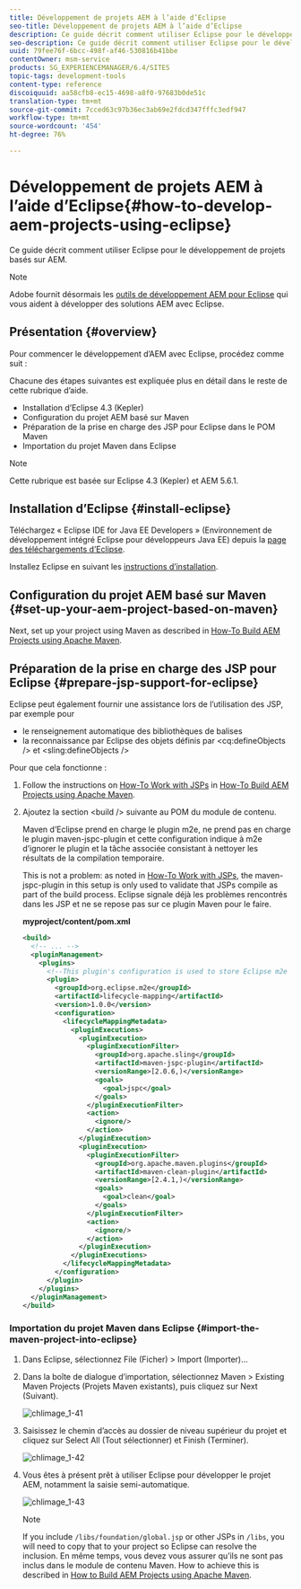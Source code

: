 ```yaml
---
title: Développement de projets AEM à l’aide d’Eclipse
seo-title: Développement de projets AEM à l’aide d’Eclipse
description: Ce guide décrit comment utiliser Eclipse pour le développement de projets basés sur AEM
seo-description: Ce guide décrit comment utiliser Eclipse pour le développement de projets basés sur AEM
uuid: 79fee76f-6bcc-498f-af46-530816b41bbe
contentOwner: msm-service
products: SG_EXPERIENCEMANAGER/6.4/SITES
topic-tags: development-tools
content-type: reference
discoiquuid: aa58cfb8-ec15-4698-a8f0-97683b0de51c
translation-type: tm+mt
source-git-commit: 7cced63c97b36ec3ab69e2fdcd347fffc3edf947
workflow-type: tm+mt
source-wordcount: '454'
ht-degree: 76%

---
```



# Développement de projets AEM à l’aide d’Eclipse{#how-to-develop-aem-projects-using-eclipse}

Ce guide décrit comment utiliser Eclipse pour le développement de projets basés sur AEM.

>[!NOTE]
>
>Adobe fournit désormais les [outils de développement AEM pour Eclipse](/help/sites-developing/aem-eclipse.md) qui vous aident à développer des solutions AEM avec Eclipse.

## Présentation {#overview}

Pour commencer le développement d’AEM avec Eclipse, procédez comme suit :

Chacune des étapes suivantes est expliquée plus en détail dans le reste de cette rubrique d’aide.

* Installation d’Eclipse 4.3 (Kepler)
* Configuration du projet AEM basé sur Maven
* Préparation de la prise en charge des JSP pour Eclipse dans le POM Maven
* Importation du projet Maven dans Eclipse

>[!NOTE]
>
>Cette rubrique est basée sur Eclipse 4.3 (Kepler) et AEM 5.6.1.

## Installation d’Eclipse {#install-eclipse}

Téléchargez « Eclipse IDE for Java EE Developers » (Environnement de développement intégré Eclipse pour développeurs Java EE) depuis la [page des téléchargements d’Eclipse](https://www.eclipse.org/downloads/).

Installez Eclipse en suivant les [instructions d’installation](https://wiki.eclipse.org/Eclipse/Installation).

## Configuration du projet AEM basé sur Maven {#set-up-your-aem-project-based-on-maven}

Next, set up your project using Maven as described in [How-To Build AEM Projects using Apache Maven](/help/sites-developing/ht-projects-maven.md).

## Préparation de la prise en charge des JSP pour Eclipse {#prepare-jsp-support-for-eclipse}

Eclipse peut également fournir une assistance lors de l’utilisation des JSP, par exemple pour

* le renseignement automatique des bibliothèques de balises
* la reconnaissance par Eclipse des objets définis par &lt;cq:defineObjects /> et &lt;sling:defineObjects />

Pour que cela fonctionne :

1. Follow the instructions on [How-To Work with JSPs](/help/sites-developing/ht-projects-maven.md#how-to-work-with-jsps) in [How-To Build AEM Projects using Apache Maven](/help/sites-developing/ht-projects-maven.md).
1. Ajoutez la section &lt;build /> suivante au POM du module de contenu.

   Maven d’Eclipse prend en charge le plugin m2e, ne prend pas en charge le plugin maven-jspc-plugin et cette configuration indique à m2e d’ignorer le plugin et la tâche associée consistant à nettoyer les résultats de la compilation temporaire.

   This is not a problem: as noted in [How-To Work with JSPs](/help/sites-developing/ht-projects-maven.md#how-to-work-with-jsps), the maven-jspc-plugin in this setup is only used to validate that JSPs compile as part of the build process. Eclipse signale déjà les problèmes rencontrés dans les JSP et ne se repose pas sur ce plugin Maven pour le faire.

   **myproject/content/pom.xml**

   ```xml
   <build>
     <!-- ... -->
     <pluginManagement>
       <plugins>
         <!--This plugin's configuration is used to store Eclipse m2e settings only. It has no influence on the Maven build itself.-->
         <plugin>
           <groupId>org.eclipse.m2e</groupId>
           <artifactId>lifecycle-mapping</artifactId>
           <version>1.0.0</version>
           <configuration>
             <lifecycleMappingMetadata>
               <pluginExecutions>
                 <pluginExecution>
                   <pluginExecutionFilter>
                     <groupId>org.apache.sling</groupId>
                     <artifactId>maven-jspc-plugin</artifactId>
                     <versionRange>[2.0.6,)</versionRange>
                     <goals>
                       <goal>jspc</goal>
                     </goals>
                   </pluginExecutionFilter>
                   <action>
                     <ignore/>
                   </action>
                 </pluginExecution>
                 <pluginExecution>
                   <pluginExecutionFilter>
                     <groupId>org.apache.maven.plugins</groupId>
                     <artifactId>maven-clean-plugin</artifactId>
                     <versionRange>[2.4.1,)</versionRange>
                     <goals>
                       <goal>clean</goal>
                     </goals>
                   </pluginExecutionFilter>
                   <action>
                     <ignore/>
                   </action>
                 </pluginExecution>
               </pluginExecutions>
             </lifecycleMappingMetadata>
           </configuration>
         </plugin>
       </plugins>
     </pluginManagement>
   </build>
   ```

### Importation du projet Maven dans Eclipse {#import-the-maven-project-into-eclipse}

1. Dans Eclipse, sélectionnez File (Ficher) > Import (Importer)...
1. Dans la boîte de dialogue d’importation, sélectionnez Maven > Existing Maven Projects (Projets Maven existants), puis cliquez sur Next (Suivant).

   ![chlimage_1-41](assets/chlimage_1-41.png)

1. Saisissez le chemin d’accès au dossier de niveau supérieur du projet et cliquez sur Select All (Tout sélectionner) et Finish (Terminer).

   ![chlimage_1-42](assets/chlimage_1-42.png)

1. Vous êtes à présent prêt à utiliser Eclipse pour développer le projet AEM, notamment la saisie semi-automatique.

   ![chlimage_1-43](assets/chlimage_1-43.png)

   >[!NOTE]
   >
   >If you include `/libs/foundation/global.jsp` or other JSPs in `/libs`, you will need to copy that to your project so Eclipse can resolve the inclusion. En même temps, vous devez vous assurer qu’ils ne sont pas inclus dans le module de contenu Maven. How to achieve this is described in [How to Build AEM Projects using Apache Maven](/help/sites-developing/ht-projects-maven.md).

